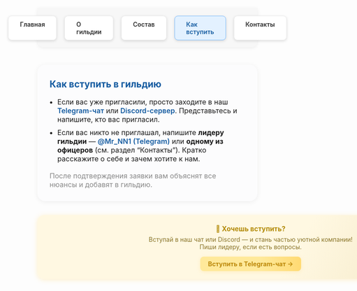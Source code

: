 <style>
.menu-nav {
  display: flex; 
  justify-content: center; 
  gap: 18px; 
  background: #f7f7f7; 
  padding: 18px 0 16px 0; 
  border-radius: 0 0 14px 14px; 
  box-shadow: 0 2px 8px #0001;
  margin-bottom: 40px;
  max-width: 700px;
  margin-left: auto;
  margin-right: auto;
}
.menu-btn {
  background: #fff;
  color: #2d2d2d;
  font-weight: 600;
  border-radius: 8px;
  padding: 10px 26px;
  text-decoration: none;
  transition: background 0.18s, box-shadow 0.18s, color 0.18s;
  box-shadow: 0 2px 6px #0002;
  border: 1px solid #ececec;
  display: inline-block;
}
.menu-btn:hover, .menu-btn:focus {
  background: #ffda73;
  border-color: #f3c143;
  color: #222;
  outline: none;
}
.menu-btn.active {
  background: #e3f1ff;
  border-color: #7dbdff;
  color: #145ba0;
}

.recruit-main {
  display: flex;
  align-items: flex-start;
  gap: 36px;
  max-width: 1030px;
  margin: 0 auto 36px auto;
}
.recruit-wrap {
  max-width: 700px;
  flex: 1 1 0px;
  background: #fcfcfd;
  border-radius: 18px;
  box-shadow: 0 2px 12px #0001;
  padding: 32px 28px 28px 28px;
  font-size: 1.15em;
}
.recruit-title {
  font-size: 1.3em;
  font-weight: 700;
  color: #145ba0;
  margin-bottom: 18px;
}
.recruit-list {
  margin: 0 0 1.2em 1.1em;
  padding: 0;
}
.recruit-list li {
  margin-bottom: 0.6em;
}
.recruit-link {
  color: #145ba0;
  text-decoration: none;
  font-weight: 600;
  transition: color 0.15s;
}
.recruit-link:hover {
  color: #e3b108;
  text-decoration: underline;
}
.banner-side {
  min-width: 225px;
  max-width: 240px;
  margin-top: 8px;
  margin-left: 0;
  background: linear-gradient(120deg,#fff8e2 60%,#f2e5c1 100%);
  border-radius: 15px;
  box-shadow: 0 2px 12px #ffe08a70;
  padding: 22px 18px 18px 18px;
  display: flex;
  flex-direction: column;
  align-items: center;
}
.banner-title {
  color: #b48b0a;
  font-weight: 700;
  font-size: 1.11em;
  margin-bottom: 6px;
}
.banner-txt {
  font-size: 1em;
  color: #8a7428;
  margin-bottom: 14px;
  text-align: center;
}
.banner-btn {
  display: inline-flex; align-items: center; gap: 7px;
  background: linear-gradient(90deg,#ffe99a 60%,#ffda73 100%);
  border-radius: 8px;
  box-shadow: 0 2px 8px #ffe08a60;
  color: #bd890b;
  font-weight: 700;
  padding: 8px 18px;
  font-size: 1.02em;
  text-decoration: none;
  transition: box-shadow 0.15s, background 0.15s;
}
.banner-btn:hover {
  background: #ffe08a;
  color: #8a7428;
}
@media (max-width: 1000px) {
  .recruit-main { flex-direction: column; gap: 24px; }
  .banner-side { max-width: 99vw; min-width: unset; width: 98vw; }
}
</style>

<!-- Меню -->
<div class="menu-nav">
  <a href="/Beer-Syndicate/" class="menu-btn">Главная</a>
  <a href="/Beer-Syndicate/about" class="menu-btn">О гильдии</a>
  <a href="/Beer-Syndicate/members" class="menu-btn">Состав</a>
  <a href="/Beer-Syndicate/recruit" class="menu-btn active">Как вступить</a>
  <a href="/Beer-Syndicate/contacts" class="menu-btn">Контакты</a>
</div>

<div class="recruit-main">
  <div class="recruit-wrap">
    <div class="recruit-title">Как вступить в гильдию</div>
    <ul class="recruit-list">
      <li>Если вас уже пригласили, просто заходите в наш <a class="recruit-link" href="https://t.me/+igz_gbmt_OE5YTVi" target="_blank">Telegram-чат</a> или <a class="recruit-link" href="https://discord.gg/wnCxVG2m" target="_blank">Discord-сервер</a>. Представьтесь и напишите, кто вас пригласил.</li>
      <li>Если вас никто не приглашал, напишите <b>лидеру гильдии</b> — <a class="recruit-link" href="https://t.me/Mr_NN1" target="_blank">@Mr_NN1 (Telegram)</a> или <b>одному из офицеров</b> (см. раздел “Контакты”). Кратко расскажите о себе и зачем хотите к нам.</li>
    </ul>
    <div style="margin-top:1.2em; color:#888;">После подтверждения заявки вам объяснят все нюансы и добавят в гильдию.</div>
  </div>
  <div class="banner-side">
    <div class="banner-title">🍺 Хочешь вступить?</div>
    <div class="banner-txt">
      Вступай в наш чат или Discord — и стань частью уютной компании! <br> Пиши лидеру, если есть вопросы.
    </div>
    <a href="https://t.me/+igz_gbmt_OE5YTVi" class="banner-btn" target="_blank">
      Вступить в Telegram-чат →
    </a>
  </div>
</div>
